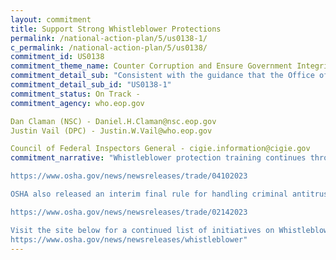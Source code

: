 ```yaml
---
layout: commitment
title: Support Strong Whistleblower Protections
permalink: /national-action-plan/5/us0138-1/
c_permalink: /national-action-plan/5/us0138/
commitment_id: US0138
commitment_theme_name: Counter Corruption and Ensure Government Integrity and Accountability to the Public
commitment_detail_sub: "Consistent with the guidance that the Office of Management and Budget released in December 2020, Federal agencies will communicate and provide training about whistleblower rights and protections to supervisors and employees. Those protections and trainings will emphasize that agencies and supervisors cannot retaliate against employees who report concerns, cooperate with IGs, or otherwise blow the whistle. The Biden-Harris Administration commits to ongoing implementation of this guidance."
commitment_detail_sub_id: "US0138-1"
commitment_status: On Track -
commitment_agency: who.eop.gov

Dan Claman (NSC) - Daniel.H.Claman@nsc.eop.gov
Justin Vail (DPC) - Justin.W.Vail@who.eop.gov

Council of Federal Inspectors General - cigie.information@cigie.gov
commitment_narrative: "Whistleblower protection training continues throughout agencies. Additionally, the Occupational Safety and Health Administration (OSHA) is soliciting public ideas on program outreach and training (link below).

https://www.osha.gov/news/newsreleases/trade/04102023

OSHA also released an interim final rule for handling criminal antitrust anti-retaliation complaints which can be found at the link below.

https://www.osha.gov/news/newsreleases/trade/02142023

Visit the site below for a continued list of initiatives on Whistleblower protections:
https://www.osha.gov/news/newsreleases/whistleblower"
---
```


